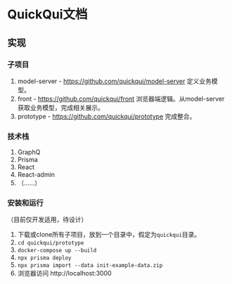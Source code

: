# QuickQui文档

## 实现

### 子项目

1. model-server - https://github.com/quickqui/model-server 定义业务模型。
2. front - https://github.com/quickqui/front 浏览器端逻辑。从model-server获取业务模型，完成相关展示。
3. prototype - https://github.com/quickqui/prototype 完成整合。

### 技术栈

1. GraphQ
2. Prisma
3. React
4. React-admin
5. （……）

### 安装和运行

（目前仅开发适用，待设计）

1. 下载或clone所有子项目，放到一个目录中，假定为`quickqui`目录。
2. `cd quickqui/prototype`
3. `docker-compose up --build`
4. `npx prisma deploy`
5. `npx prisma import --data init-example-data.zip`
6. 浏览器访问 http://localhost:3000